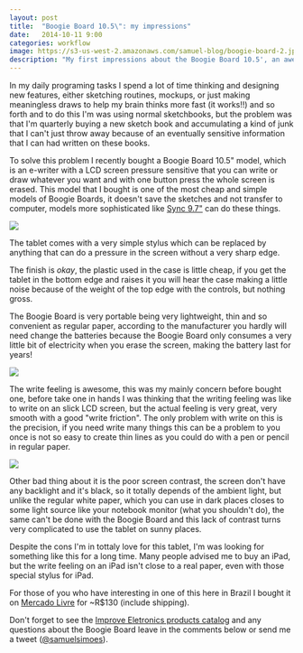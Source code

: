 ```yaml
---
layout: post
title:  "Boogie Board 10.5\": my impressions"
date:   2014-10-11 9:00
categories: workflow
image: https://s3-us-west-2.amazonaws.com/samuel-blog/boogie-board-2.jpg
description: "My first impressions about the Boogie Board 10.5', an awesome e-writer tablet!"
---
```


In my daily programing tasks I spend a lot of time thinking and designing new features, either sketching routines, mockups, or just making meaningless draws to help my brain thinks more fast (it works!!) and so forth and to do this I'm was using normal sketchbooks, but the problem was that I'm quarterly buying a new sketch book and accumulating a kind of junk that I can't just throw away because of an eventually sensitive information that I can had written on these books.

To solve this problem I recently bought a Boogie Board 10.5" model, which is an e-writer with a LCD screen pressure sensitive that you can write or draw whatever you want and with one button press the whole screen is erased. This model that I bought is one of the most cheap and simple models of Boogie Boards, it doesn't save the sketches and not transfer to computer, models more sophisticated like [Sync 9.7"](http://www.myboogieboard.com/products/boogie-board-sync-9.html) can do these things.

<div class="image-container">
  <a href="https://s3-us-west-2.amazonaws.com/samuel-blog/boogie-board-1.jpg" target="_blank">
    <img src="https://s3-us-west-2.amazonaws.com/samuel-blog/boogie-board-1.jpg" class="image-with-shadow half-image" />
  </a>
</div>

The tablet comes with a very simple stylus which can be replaced by anything that can do a pressure in the screen without a very sharp edge.

The finish is _okay_, the plastic used in the case is little cheap, if you get the tablet in the bottom edge and raises it you will hear the case making a little noise because of the weight of the top edge with the controls, but nothing gross.

The Boogie Board is very portable being very lightweight, thin and so convenient as regular paper, according to the manufacturer you hardly will need change the batteries because the Boogie Board only consumes a very little bit of electricity when you erase the screen, making the battery last for years!

<div class="image-container">
  <a href="https://s3-us-west-2.amazonaws.com/samuel-blog/boogie-board-3.jpg" target="_blank">
    <img src="https://s3-us-west-2.amazonaws.com/samuel-blog/boogie-board-3.jpg" class="half-image image-with-shadow">
  </a>
</div>

The write feeling is awesome, this was my mainly concern before bought one, before take one in hands I was thinking that the writing feeling was like to write on an slick LCD screen, but the actual feeling is very great, very smooth with a good "write friction". The only problem with write on this is the precision, if you need write many things this can be a problem to you once is not so easy to create thin lines as you could do with a pen or pencil in regular paper.

<div class="image-container">
  <a href="https://s3-us-west-2.amazonaws.com/samuel-blog/boogie-board-2.jpg" target="_blank">
    <img src="https://s3-us-west-2.amazonaws.com/samuel-blog/boogie-board-2.jpg" class="image-with-shadow half-image" />
  </a>
</div>

Other bad thing about it is the poor screen contrast, the screen don't have any backlight and it's black, so it totally depends of the ambient light, but unlike the regular white paper, which you can use in dark places closes to some light source like your notebook monitor (what you shouldn't do), the same can't be done with the Boogie Board and this lack of contrast turns very complicated to use the tablet on sunny places.

Despite the cons I'm in tottaly love for this tablet, I'm was looking for something like this for a long time. Many people advised me to buy an iPad, but the write feeling on an iPad isn't close to a real paper, even with those special stylus for iPad.

For those of you who have interesting in one of this here in Brazil I bought it on [Mercado Livre](http://produto.mercadolivre.com.br/MLB-594923904-tablet-boogie-board-105-_JM) for ~R$130 (include shipping).

Don't forget to see the [Improve Eletronics products catalog](http://www.myboogieboard.com/) and any questions about the Boogie Board leave in the comments below or send me a tweet ([@samuelsimoes](http://twitter.com/samuelsimoes)).
